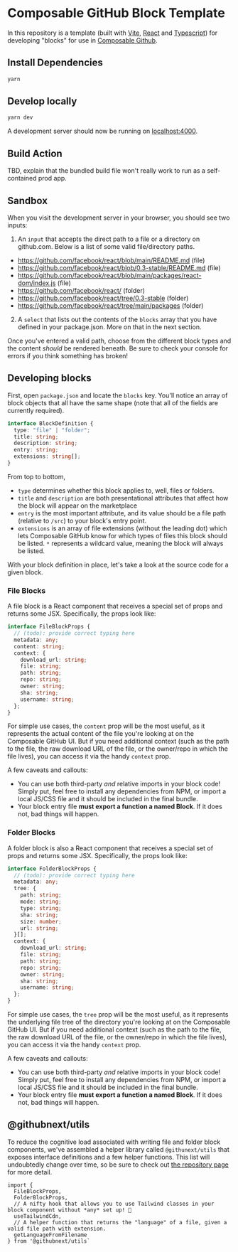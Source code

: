 # Composable GitHub Block Template

In this repository is a template (built with [Vite](https://vitejs.dev/), [React](https://reactjs.org/) and [Typescript](https://www.typescriptlang.org/)) for developing "blocks" for use in [Composable Github]().

## Install Dependencies

```bash
yarn
```

## Develop locally

```bash
yarn dev
```

A development server should now be running on [localhost:4000](localhost:4000).

## Build Action

TBD, explain that the bundled build file won't really work to run as a self-contained prod app. 

## Sandbox

When you visit the development server in your browser, you should see two inputs:

1. An `input` that accepts the direct path to a file or a directory on github.com. Below is a list of some valid file/directory paths.

- https://github.com/facebook/react/blob/main/README.md (file)
- https://github.com/facebook/react/blob/0.3-stable/README.md (file)
- https://github.com/facebook/react/blob/main/packages/react-dom/index.js (file)
- https://github.com/facebook/react/ (folder)
- https://github.com/facebook/react/tree/0.3-stable (folder)
- https://github.com/facebook/react/tree/main/packages (folder)

2. A `select` that lists out the contents of the `blocks` array that you have defined in your package.json. More on that in the next section.

Once you've entered a valid path, choose from the different block types and the content _should_ be rendered beneath. Be sure to check your console for errors if you think something has broken!

## Developing blocks

First, open `package.json` and locate the `blocks` key. You'll notice an array of block objects that all have the same shape (note that all of the fields are currently required).

```ts
interface BlockDefinition {
  type: "file" | "folder";
  title: string;
  description: string;
  entry: string;
  extensions: string[];
}
```

From top to bottom,

- `type` determines whether this block applies to, well, files or folders.
- `title` and `description` are both presentational attributes that affect how the block will appear on the marketplace
- `entry` is the most important attribute, and its value should be a file path (relative to `/src`) to your block's entry point.
- `extensions` is an array of file extensions (without the leading dot) which lets Composable GitHub know for which types of files this block should be listed. `*` represents a wildcard value, meaning the block will always be listed.

With your block definition in place, let's take a look at the source code for a given block.

### File Blocks

A file block is a React component that receives a special set of
props and returns some JSX. Specifically, the props look like:

```ts
interface FileBlockProps {
  // (todo): provide correct typing here
  metadata: any;
  content: string;
  context: {
    download_url: string;
    file: string;
    path: string;
    repo: string;
    owner: string;
    sha: string;
    username: string;
  };
}
```

For simple use cases, the `content` prop will be the most useful, as it represents the actual content of the file you're looking at on the Composable GitHub UI. But if you need additional context (such as the path to the file, the raw download URL of the file, or the owner/repo in which the file lives), you can access it via the handy `context` prop.

A few caveats and callouts:

- You can use both third-party _and_ relative imports in your block code! Simply put, feel free to install any dependencies from NPM, or import a local JS/CSS file and it should be included in the final bundle.
- Your block entry file **must export a function a named Block**. If it does not, bad things will happen.

### Folder Blocks

A folder block is also a React component that receives a special set of props and returns some JSX. Specifically, the props look like:

```ts
interface FolderBlockProps {
  // (todo): provide correct typing here
  metadata: any;
  tree: {
    path: string;
    mode: string;
    type: string;
    sha: string;
    size: number;
    url: string;
  }[];
  context: {
    download_url: string;
    file: string;
    path: string;
    repo: string;
    owner: string;
    sha: string;
    username: string;
  };
}
```

For simple use cases, the `tree` prop will be the most useful, as it represents the underlying file tree of the directory you're looking at on the Composable GitHub UI. But if you need additional context (such as the path to the file, the raw download URL of the file, or the owner/repo in which the file lives), you can access it via the handy `context` prop.

A few caveats and callouts:

- You can use both third-party _and_ relative imports in your block code! Simply put, feel free to install any dependencies from NPM, or import a local JS/CSS file and it should be included in the final bundle.
- Your block entry file **must export a function a named Block**. If it does not, bad things will happen.

## @githubnext/utils

To reduce the cognitive load associated with writing file and folder block components, we've assembled a helper library called `@githunext/utils` that exposes interface definitions and a few helper functions. This list will undoubtedly change over time, so be sure to check out [the repository page](https://github.com/githubnext/utils) for more detail.

```tsx
import {
  FileBlockProps,
  FolderBlockProps,
  // A nifty hook that allows you to use Tailwind classes in your block component without *any* set up! 🎉
  useTailwindCdn,
  // A helper function that returns the "language" of a file, given a valid file path with extension.
  getLanguageFromFilename
} from '@githubnext/utils`
```
